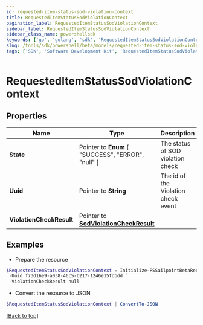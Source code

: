```yaml
---
id: requested-item-status-sod-violation-context
title: RequestedItemStatusSodViolationContext
pagination_label: RequestedItemStatusSodViolationContext
sidebar_label: RequestedItemStatusSodViolationContext
sidebar_class_name: powershellsdk
keywords: ['go', 'golang', 'sdk', 'RequestedItemStatusSodViolationContext'] 
slug: /tools/sdk/powershell/beta/models/requested-item-status-sod-violation-context
tags: ['SDK', 'Software Development Kit', 'RequestedItemStatusSodViolationContext']
---
```



# RequestedItemStatusSodViolationContext

## Properties

Name | Type | Description | Notes
------------ | ------------- | ------------- | -------------
**State** |  Pointer to  **Enum** [  "SUCCESS",    "ERROR",    "null" ] | The status of SOD violation check | [optional] 
**Uuid** |  Pointer to **String** | The id of the Violation check event | [optional] 
**ViolationCheckResult** |  Pointer to [**SodViolationCheckResult**](sod-violation-check-result) |  | [optional] 

## Examples

- Prepare the resource
```powershell
$RequestedItemStatusSodViolationContext = Initialize-PSSailpointBetaRequestedItemStatusSodViolationContext  -State SUCCESS `
 -Uuid f73d16e9-a038-46c5-b217-1246e15fdbdd `
 -ViolationCheckResult null
```

- Convert the resource to JSON
```powershell
$RequestedItemStatusSodViolationContext | ConvertTo-JSON
```


[[Back to top]](#) 

